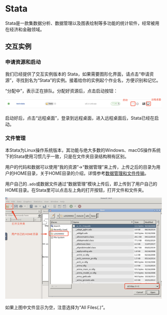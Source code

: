 # Stata

Stata是一款集数据分析、数据管理以及图表绘制等多功能的统计软件，经常被用在经济和金融领域。

## 交互实例

### 申请资源和启动

我们已经提供了交互实例版本的 Stata，如果需要图形化界面，请点击“申请资源”，寻找到名为“Stata”的实例。接着给你的实例起个作业名，方便识别和记忆。

“分配中”，表示正在排队。分配好资源后，点击启动按钮：

![启动远程桌面](../images/stata_start.png)

启动好后，点击“远程桌面”，登录到远程桌面，进入远程桌面后，Stata已经在启动。

### 文件管理

本Stata为Linux操作系统版本，其功能与绝大多数的Windows、macOS操作系统下的Stata使用习惯几乎一致，只是在文件夹目录结构稍有区别。

用户的代码和数据可以使用“我的资源”->“数据管理”来上传，上传之后的目录为用户的HOME目录，关于HOME目录的介绍，详情参考[数据管理和文件传输](../manual/transfer.md#linux)。

用户自己的`.ado`或数据文件通过“数据管理”模块上传后，即上传到了用户自己的HOME目录。在Stata里可以点击左上角的打开按钮，打开文件和文件夹。

![打开文件和文件夹](../images/stata_open_file.png)

如果上图中文件显示为空，注意选择为“All Files(*.*)”。